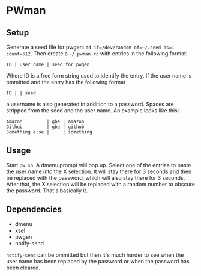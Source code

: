 PWman
=====

Setup
-----

Generate a seed file for pwgen: `dd if=/dev/random of=~/.seed bs=1 count=512`. Then create a `~/.pwman.rc` with entries in the
following format:

	ID | user name | seed for pwgen

Where ID is a free form string used to identify the entry. If the user name is ommitted and the entry has the following format

	ID | | seed

a username is also generated in addition to a password. Spaces are stripped from the seed and the user name. An example looks like
this:

	Amazon         | gbe | amazon
	Github         | gbe | github
	Something else |     | something

Usage
-----

Start `pw.sh`. A dmenu prompt will pop up. Select one of the entries to paste the user name into the X selection. It will stay there
for 3 seconds and then be replaced with the password, which will also stay there for 3 seconds. After that, the X selection will be
replaced with a random number to obscure the password. That's basically it.

Dependencies
------------

* dmenu
* xsel
* pwgen
* notify-send

`notify-send` can be ommitted but then it's much harder to see when the user name has been replaced by the password or when the
password has been cleared.
